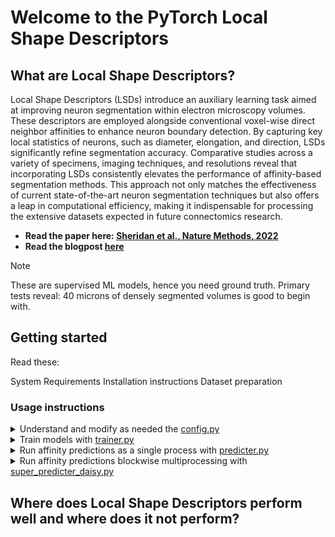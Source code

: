 # Welcome to the PyTorch Local Shape Descriptors

## What are Local Shape Descriptors?

Local Shape Descriptors (LSDs) introduce an auxiliary learning task aimed at improving neuron segmentation within electron microscopy volumes. These descriptors are employed alongside conventional voxel-wise direct neighbor affinities to enhance neuron boundary detection. By capturing key local statistics of neurons, such as diameter, elongation, and direction, LSDs significantly refine segmentation accuracy. Comparative studies across a variety of specimens, imaging techniques, and resolutions reveal that incorporating LSDs consistently elevates the performance of affinity-based segmentation methods. This approach not only matches the effectiveness of current state-of-the-art neuron segmentation techniques but also offers a leap in computational efficiency, making it indispensable for processing the extensive datasets expected in future connectomics research.

- **Read the paper here: [Sheridan et al., Nature Methods, 2022](https://www.nature.com/articles/s41592-022-01711-z)**
- **Read the blogpost [here](https://localshapedescriptors.github.io/)**

> [!Note]
> These are supervised ML models, hence you need ground truth. Primary tests reveal: 40 microns of densely segmented volumes is good to begin with.
 
## Getting started

Read these:

System Requirements
Installation instructions
Dataset preparation

### Usage instructions

<details close>
 <summary>Understand and modify as needed the <a href="config/config.py">config.py</a></summary>

<br>

<strong> For training models </strong> <br>
`config.py` contains `SYSTEM`, `DATA`, `PREPROCESS`, `TRAIN`, `MODEL_ISO` (for isotropic datesets) and `MODEL_ANISO` (for anisotropic datasets).
Most of these configurations and hyper-parameters have been populated with default used during experiments.
You may want to modify them to suit your needs. Please look at the commented text adjacent to the hyper-params set to get an idea of what they are.

Separate `config.py` files for public datasets like CREMI, SNEMI, ZEBRAFINCH are provided.

<strong> For running inference with trained models </strong> <br>
`config_predict.py` should be used to run affinity prediction. All configurations set in the file should be automatically picked up by `predicter.py` or `super_predicter_daisy.py`.
Ensure you set the same architectural hyper-parameters under `MODEL_ISO` OR `MODEL_ANISO` for pytorch to load the weights correctly.
Also, ensure you put the data in the correct path inside a `test` folder, and pass the correct `model checkpoint`.

</details>

<details close>
 <summary> Train models with <a href="trainer.py">trainer.py</a></summary>
<br>
<strong> For training models </strong> <br>

Set the hyper-params in the `config.py` file and then run:

```
python trainer.py -c config_cremi.py
```

Note: When a config file is not passed, the default is `config.py`.

</details>

<details close>
 <summary> Run affinity predictions as a single process with <a href="predicter.py">predicter.py</a></summary>

<br>

You can place as many datasets in the `test` folder of your `BRAIN_VOLUME` as you want. Each will be processed but sequentially.

Download **pretrained** models from [here](https://www.dropbox.com/scl/fo/uxmoj3v6i8mos6lwjjvio/h?rlkey=w10iia8rd8alkx3i67u88w0er&dl=0). These models have mostly been trained with default architectural params. We will share more details sooner.

Please modify `config_predict.py` to match your `config.py` used during training. Check **above** for details.

<strong> Run prediction </strong> <br>

```
python predicter.py
```

Note: `predicter.py` does not accept a `config.py` args yet! Hence, all changes must be made in `config_predict.py` as this is default.

</details>

<details>
<summary> Run affinity predictions blockwise multiprocessing with <a href="super_predicter_daisy.py">super_predicter_daisy.py</a></summary>

> **WARNING**
> THIS HAS ONLY BEEN TESTED WITH 3D VOLUMES.

You can place as many datasets in the `test` folder of your `BRAIN_VOLUME` as you want. Each will be processed but sequentially BUT WILL USE MULTIPLE-WORKERS, which makes the predictions faster.

Download **pretrained** models from [here](https://www.dropbox.com/scl/fo/uxmoj3v6i8mos6lwjjvio/h?rlkey=w10iia8rd8alkx3i67u88w0er&dl=0). These models have mostly been trained with default architectural params. We will share more details sooner.

Please modify `config_predict.py` to match your `config.py` used during training. Check **above** for details.

<strong> Run prediction parallely with Daisy task scheduling </strong> <br>

```
python super_predicter_daisy.py
```

Note: `super_predicter_daisy.py` does not accept a `config.py` args yet! Hence, all changes must be made in `config_predict.py` as this is default.

</details>

## Where does Local Shape Descriptors perform well and where does it not perform?
